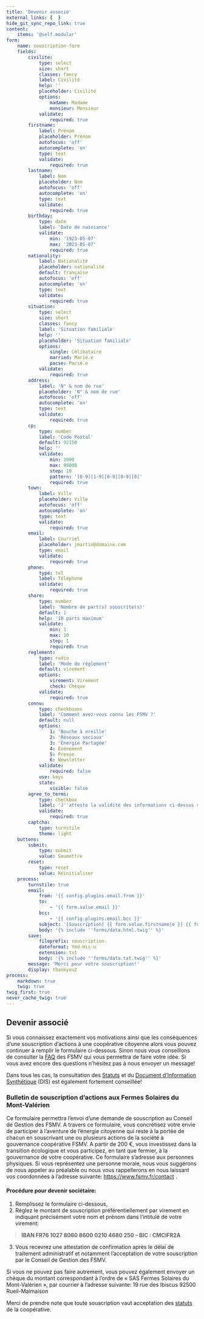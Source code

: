 ```yaml
---
title: 'Devenir associé'
external_links: {  }
hide_git_sync_repo_link: true
content:
    items: '@self.modular'
form:
    name: souscription-form
    fields:
        civilite:
            type: select
            size: short
            classes: fancy
            label: Civilité
            help: ''
            placeholder: Civilité
            options:
                madame: Madame
                monsieur: Monsieur
            validate:
                required: true
        firstname:
            label: Prénom
            placeholder: Prénom
            autofocus: 'off'
            autocomplete: 'on'
            type: text
            validate:
                required: true
        lastname:
            label: Nom
            placeholder: Nom
            autofocus: 'off'
            autocomplete: 'on'
            type: text
            validate:
                required: true
        birthday:
            type: date
            label: 'Date de naissance'
            validate:
                min: '1923-05-07'
                max: '2023-05-07'
                required: true
        nationality:
            label: Nationalité
            placeholder: nationalité
            default: française
            autofocus: 'off'
            autocomplete: 'on'
            type: text
            validate:
                required: true
        situation:
            type: select
            size: short
            classes: fancy
            label: 'Situation familiale'
            help: ''
            placeholder: 'Situation familiale'
            options:
                single: Célibataire
                married: Marié.e
                pacse: Pacsé.e
            validate:
                required: true
        address:
            label: 'N° & nom de rue'
            placeholder: 'N° & nom de rue'
            autofocus: 'off'
            autocomplete: 'on'
            type: text
            validate:
                required: true
        cp:
            type: number
            label: 'Code Postal'
            default: 92150
            help: ''
            validate:
                min: 1000
                max: 99000
                step: 10
                pattern: '[0-9][1-9][0-9][0-9][0]'
                required: true
        town:
            label: Ville
            placeholder: Ville
            autofocus: 'off'
            autocomplete: 'on'
            type: text
            validate:
                required: true
        email:
            label: Courriel
            placeholder: jmartin@domaine.com
            type: email
            validate:
                required: true
        phone:
            type: tel
            label: Téléphone
            validate:
                required: true
        share:
            type: number
            label: 'Nombre de part(s) souscrite(s)'
            default: 1
            help: '10 parts maximum'
            validate:
                min: 1
                max: 10
                step: 1
                required: true
        reglement:
            type: radio
            label: 'Mode de règlement'
            default: virement
            options:
                virement: Virement
                check: Chèque
            validate:
                required: true
        connu:
            type: checkboxes
            label: 'Comment avez-vous connu les FSMV ?'
            default: null
            options:
                1: 'Bouche à oreille'
                2: 'Réseaux sociaux'
                3: 'Énergie Partagée'
                4: Événement
                5: Presse
                6: Newsletter
            validate:
                required: false
            use: keys
            state:
                visible: false
        agree_to_terms:
            type: checkbox
            label: 'J''atteste la validité des informations ci-dessus renseignées et avoir pris connaissance des statuts'
            validate:
                required: true
        captcha:
            type: turnstile
            theme: light
    buttons:
        submit:
            type: submit
            value: Soumettre
        reset:
            type: reset
            value: Réinitialiser
    process:
        turnstile: true
        email:
            from: '{{ config.plugins.email.from }}'
            to:
                - '{{ form.value.email }}'
            bcc:
                - '{{ config.plugins.email.bcc }}'
            subject: '[Souscription] {{ form.value.firstname|e }} {{ form.value.lastname|e }}'
            body: '{% include ''forms/data.html.twig'' %}'
        save:
            fileprefix: souscription-
            dateformat: Ymd-His-u
            extension: txt
            body: '{% include ''forms/data.txt.twig'' %}'
        message: 'Merci pour votre souscription!'
        display: thankyou2
process:
    markdown: true
    twig: true
twig_first: true
never_cache_twig: true
---
```


## Devenir associé
Si vous connaissez exactement vos motivations ainsi que les conséquences d’une souscription d’actions à une coopérative citoyenne alors vous pouvez continuer à remplir le formulaire ci-dessous. Sinon nous vous conseillons de consulter la [FAQ](../faq) des FSMV qui vous permettra de faire votre idée. Si vous avez encore des questions n’hésitez pas à nous envoyer un message!
<script>let result = addNumbers(5, 3);
console.log(result); // Output: 8</script>
Dans tous les cas, la consultation des [Statuts](https://www.google.com/url?q=https://drive.google.com/file/d/1Wm-hCciqrirz9Dr5PCAuVlpkT0VyI1YP/view?usp%3Dsharing&sa=D&ust=1595158470555000&usg=AFQjCNHFzhPONnIAwDtlt12XGmzB6PtqmQ) et du [Document d’Information Synthétique](https://docs.google.com/document/d/1hyiYaa286eemfbzz6AJsbfWFojmbR7W8/edit?usp=sharing&ouid=116751752890100411817&rtpof=true&sd=true) (DIS) est également fortement conseillée!
### Bulletin de souscription d’actions aux Fermes Solaires du Mont-Valérien

Ce formulaire permettra l’envoi d’une demande de souscription au Conseil de Gestion des FSMV. A travers ce formulaire, vous concrétisez votre envie de participer à l’aventure de l’énergie citoyenne qui reste à la portée de chacun en souscrivant une ou plusieurs actions de la société à gouvernance coopérative FSMV. A partir de 200 €, vous investissez dans la transition écologique et vous participez, en tant que fermier, à la gouvernance de votre coopérative.
Ce formulaire s’adresse aux personnes physiques. Si vous représentez une personne morale, nous vous suggérons de nous appeler au préalable ou nous vous rappellerons en nous laissant vos coordonnées à l’adresse suivante: https://www.fsmv.fr/contact .
#### Procédure pour devenir sociétaire:

1. Remplissez le formulaire ci-dessous,
2. Réglez le montant de souscription préférentiellement par virement en indiquant précisément votre nom et prénom dans l’intitulé de votre virement:
> **IBAN FR76 1027 8060 8600 0210 4680 250 – BIC : CMCIFR2A**
3. Vous recevrez une attestation de confirmation après le délai de traitement administratif et notamment l’acceptation de votre souscription par le Conseil de Gestion des FSMV.

Si vous ne pouvez pas faire autrement, vous pouvez également envoyer un chèque du montant correspondant à l’ordre de « SAS Fermes Solaires du Mont-Valérien », par courrier à l’adresse suivante: 19 rue des Ibiscus 92500 Rueil-Malmaison

Merci de prendre note que toute souscription vaut acceptation des [statuts](https://www.google.com/url?q=https://drive.google.com/file/d/1Wm-hCciqrirz9Dr5PCAuVlpkT0VyI1YP/view?usp%3Dsharing&sa=D&ust=1595158470555000&usg=AFQjCNHFzhPONnIAwDtlt12XGmzB6PtqmQ) de la coopérative.


